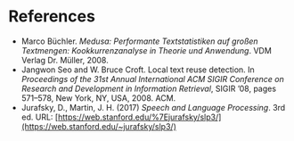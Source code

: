 # References

* Marco Büchler. _Medusa: Performante Textstatistiken auf großen Textmengen: Kookkurrenzanalyse in Theorie und Anwendung_. VDM Verlag Dr. Müller, 2008.
* Jangwon Seo and W. Bruce Croft. Local text reuse detection. In _Proceedings of the 31st Annual International ACM SIGIR Conference on Research and Development in Information Retrieval_, SIGIR ’08, pages 571–578, New York, NY, USA, 2008. ACM.
* Jurafsky, D., Martin, J. H. \(2017\) _Speech and Language Processing_. 3rd ed. URL: [https://web.stanford.edu/%7Ejurafsky/slp3/](https://web.stanford.edu/~jurafsky/slp3/)

